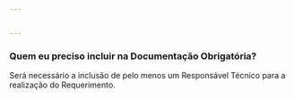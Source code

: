 ```yaml
---


---
```


<h3 id="quem-eu-preciso-incluir-na-documentação-obrigatória">Quem eu preciso incluir na Documentação Obrigatória?</h3>
<p>Será necessário a inclusão de pelo menos um Responsável Técnico para a realização do Requerimento.</p>
<p><strong><img src="https://lh4.googleusercontent.com/I-2x79c35_hN88_gdIjmR12JfXh1gbvIKU9nJcN6aTbSh37TdaljDyqrc3wfW_R5AhO75Bl2BS_tXPif2iDpURVYw-6Bo69dmMGixwLiVXVRWKK8z1Wkv_JBfH3BBfUJZD71pZob" alt=""></strong></p>

